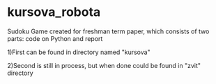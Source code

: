 # kursova_robota
Sudoku Game created for freshman term paper, which consists of two parts:
code on Python and report		

1)First can be found in directory named "kursova"

2)Second is still in process, but when done could be found in "zvit" directory

